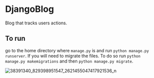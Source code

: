 # DjangoBlog
Blog that tracks users actions. 

## To run
go to the home directory where `manage.py` is and run `python manage.py runserver`.  If you will need to migrate the files.
To do so run `python manage.py makemigrations` and then `python manage.py migrate`.


![38391340_829398951547_2621455047417921536_n](https://user-images.githubusercontent.com/21030885/44665655-6a762280-aa51-11e8-8e9c-2d48c94743ff.jpg)
